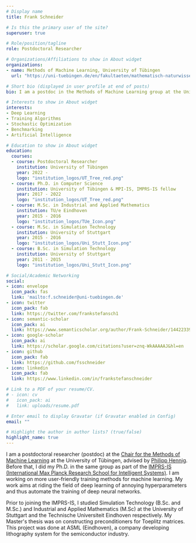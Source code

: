```yaml
---
# Display name
title: Frank Schneider

# Is this the primary user of the site?
superuser: true

# Role/position/tagline
role: Postdoctoral Researcher

# Organizations/Affiliations to show in About widget
organizations:
- name: Methods of Machine Learning, University of Tübingen
  url: "https://uni-tuebingen.de/en/fakultaeten/mathematisch-naturwissenschaftliche-fakultaet/fachbereiche/informatik/lehrstuehle/methods-of-machine-learning/start/"

# Short bio (displayed in user profile at end of posts)
bio: I am a postdoc in the Methods of Machine Learning group at the University of Tübingen working on training methods for deep learning.

# Interests to show in About widget
interests:
- Deep Learning
- Training Algorithms
- Stochastic Optimization
- Benchmarking
- Artificial Intelligence

# Education to show in About widget
education:
  courses:
  - course: Postdoctoral Researcher
    institution: University of Tübingen
    year: 2022 - 
    logo: "institution_logos/UT_Tree_red.png"
  - course: Ph.D. in Computer Science
    institution: University of Tübingen & MPI-IS, IMPRS-IS fellow
    year: 2017 - 2022
    logo: "institution_logos/UT_Tree_red.png"
  - course: M.Sc. in Industrial and Applied Mathematics
    institution: TU/e Eindhoven
    year: 2015 - 2016
    logo: "institution_logos/TUe_Icon.png"
  - course: M.Sc. in Simulation Technology
    institution: University of Stuttgart
    year: 2015 - 2016
    logo: "institution_logos/Uni_Stutt_Icon.png"
  - course: B.Sc. in Simulation Technology
    institution: University of Stuttgart
    year: 2011 - 2015
    logo: "institution_logos/Uni_Stutt_Icon.png"

# Social/Academic Networking
social:
- icon: envelope
  icon_pack: fas
  link: 'mailto:f.schneider@uni-tuebingen.de'
- icon: twitter
  icon_pack: fab
  link: https://twitter.com/frankstefansch1
- icon: semantic-scholar
  icon_pack: ai
  link: https://www.semanticscholar.org/author/Frank-Schneider/144223390
- icon: google-scholar
  icon_pack: ai
  link: https://scholar.google.com/citations?user=znq-WkAAAAAJ&hl=en
- icon: github
  icon_pack: fab
  link: https://github.com/fsschneider
- icon: linkedin
  icon_pack: fab
  link: https://www.linkedin.com/in/frankstefanschneider

# Link to a PDF of your resume/CV.
# - icon: cv
#   icon_pack: ai
#   link: uploads/resume.pdf

# Enter email to display Gravatar (if Gravatar enabled in Config)
email: ""

# Highlight the author in author lists? (true/false)
highlight_name: true
---
```


I am a postdoctoral researcher (postdoc) at the [Chair for the Methods of Machine Learning](https://uni-tuebingen.de/en/faculties/faculty-of-science/departments/computer-science/lehrstuehle/methods-of-machine-learning/ "Methods of Machine Learning") at the University of Tübingen, advised by [Philipp Hennig](https://uni-tuebingen.de/en/fakultaeten/mathematisch-naturwissenschaftliche-fakultaet/fachbereiche/informatik/lehrstuehle/methoden-des-maschinellen-lernens/personen/philipp-hennig/). Before that, I did my Ph.D. in the same group as part of the [IMPRS-IS (International Max Planck Research School for Intelligent Systems)](http://imprs.is.mpg.de "IMPRS-IS"). I am working on more user-friendly training methods for machine learning. My work aims at riding the field of deep learning of annoying hyperparameters and thus automate the training of deep neural networks.

Prior to joining the IMPRS-IS, I studied Simulation Technology (B.Sc. and M.Sc.) and Industrial and Applied Mathematics (M.Sc) at the University of Stuttgart and the Technische Universiteit Eindhoven respectively. My Master's thesis was on constructing preconditioners for Toeplitz matrices. This project was done at ASML (Eindhoven), a company developing lithography system for the semiconductor industry.
